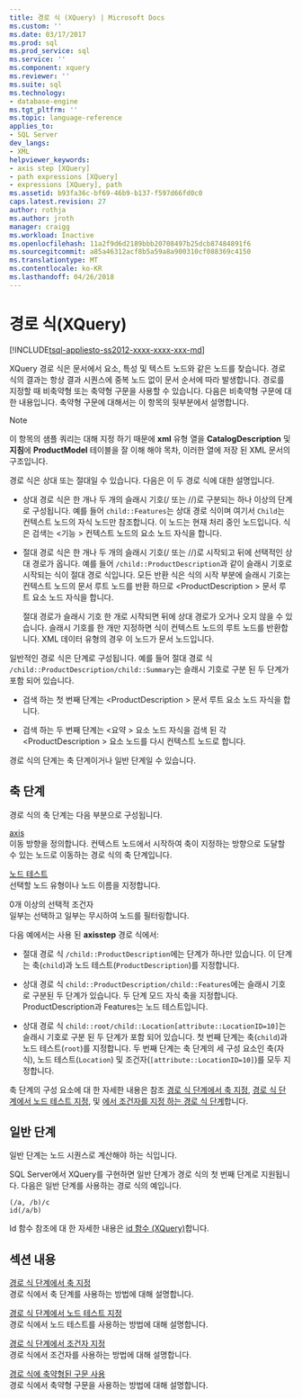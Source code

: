 ```yaml
---
title: 경로 식 (XQuery) | Microsoft Docs
ms.custom: ''
ms.date: 03/17/2017
ms.prod: sql
ms.prod_service: sql
ms.service: ''
ms.component: xquery
ms.reviewer: ''
ms.suite: sql
ms.technology:
- database-engine
ms.tgt_pltfrm: ''
ms.topic: language-reference
applies_to:
- SQL Server
dev_langs:
- XML
helpviewer_keywords:
- axis step [XQuery]
- path expressions [XQuery]
- expressions [XQuery], path
ms.assetid: b93fa36c-bf69-46b9-b137-f597d66fd0c0
caps.latest.revision: 27
author: rothja
ms.author: jroth
manager: craigg
ms.workload: Inactive
ms.openlocfilehash: 11a2f9d6d2189bbb20708497b25dcb87484891f6
ms.sourcegitcommit: a85a46312acf8b5a59a8a900310cf088369c4150
ms.translationtype: MT
ms.contentlocale: ko-KR
ms.lasthandoff: 04/26/2018
---
```

# <a name="path-expressions-xquery"></a>경로 식(XQuery)
[!INCLUDE[tsql-appliesto-ss2012-xxxx-xxxx-xxx-md](../includes/tsql-appliesto-ss2012-xxxx-xxxx-xxx-md.md)]

  XQuery 경로 식은 문서에서 요소, 특성 및 텍스트 노드와 같은 노드를 찾습니다. 경로 식의 결과는 항상 결과 시퀀스에 중복 노드 없이 문서 순서에 따라 발생합니다. 경로를 지정할 때 비축약형 또는 축약형 구문을 사용할 수 있습니다. 다음은 비축약형 구문에 대한 내용입니다. 축약형 구문에 대해서는 이 항목의 뒷부분에서 설명합니다.  
  
> [!NOTE]  
>  이 항목의 샘플 쿼리는 대해 지정 하기 때문에 **xml** 유형 열을 **CatalogDescription** 및 **지침**에  **ProductModel** 테이블을 잘 이해 해야 목차, 이러한 열에 저장 된 XML 문서의 구조입니다.  
  
 경로 식은 상대 또는 절대일 수 있습니다. 다음은 이 두 경로 식에 대한 설명입니다.  
  
-   상대 경로 식은 한 개나 두 개의 슬래시 기호(/ 또는 //)로 구분되는 하나 이상의 단계로 구성됩니다. 예를 들어 `child::Features`는 상대 경로 식이며 여기서 `Child`는 컨텍스트 노드의 자식 노드만 참조합니다. 이 노드는 현재 처리 중인 노드입니다. 식은 검색는 \<기능 > 컨텍스트 노드의 요소 노드 자식을 합니다.  
  
-   절대 경로 식은 한 개나 두 개의 슬래시 기호(/ 또는 //)로 시작되고 뒤에 선택적인 상대 경로가 옵니다. 예를 들어 `/child::ProductDescription`과 같이 슬래시 기호로 시작되는 식이 절대 경로 식입니다. 모든 반환 식은 식의 시작 부분에 슬래시 기호는 컨텍스트 노드의 문서 루트 노드를 반환 하므로 \<ProductDescription > 문서 루트 요소 노드 자식을 합니다.  
  
     절대 경로가 슬래시 기호 한 개로 시작되면 뒤에 상대 경로가 오거나 오지 않을 수 있습니다. 슬래시 기호를 한 개만 지정하면 식이 컨텍스트 노드의 루트 노드를 반환합니다. XML 데이터 유형의 경우 이 노드가 문서 노드입니다.  
  
 일반적인 경로 식은 단계로 구성됩니다. 예를 들어 절대 경로 식 `/child::ProductDescription/child::Summary`는 슬래시 기호로 구분 된 두 단계가 포함 되어 있습니다.  
  
-   검색 하는 첫 번째 단계는 \<ProductDescription > 문서 루트 요소 노드 자식을 합니다.  
  
-   검색 하는 두 번째 단계는 \<요약 > 요소 노드 자식을 검색 된 각 \<ProductDescription > 요소 노드를 다시 컨텍스트 노드로 합니다.  
  
 경로 식의 단계는 축 단계이거나 일반 단계일 수 있습니다.  
  
## <a name="axis-step"></a>축 단계  
 경로 식의 축 단계는 다음 부분으로 구성됩니다.  
  
 [axis](../xquery/path-expressions-specifying-axis.md)  
 이동 방향을 정의합니다. 컨텍스트 노드에서 시작하여 축이 지정하는 방향으로 도달할 수 있는 노드로 이동하는 경로 식의 축 단계입니다.  
  
 [노드 테스트](../xquery/path-expressions-specifying-node-test.md)  
 선택할 노드 유형이나 노드 이름을 지정합니다.  
  
 0개 이상의 선택적 조건자  
 일부는 선택하고 일부는 무시하여 노드를 필터링합니다.  
  
 다음 예에서는 사용 된 **axisstep** 경로 식에서:  
  
-   절대 경로 식 `/child::ProductDescription`에는 단계가 하나만 있습니다. 이 단계는 축(`child`)과 노드 테스트(`ProductDescription`)를 지정합니다.  
  
-   상대 경로 식 `child::ProductDescription/child::Features`에는 슬래시 기호로 구분된 두 단계가 있습니다. 두 단계 모드 자식 축을 지정합니다. ProductDescription과 Features는 노드 테스트입니다.  
  
-   상대 경로 식 `child::root/child::Location[attribute::LocationID=10]`는 슬래시 기호로 구분 된 두 단계가 포함 되어 있습니다. 첫 번째 단계는 축(`child`)과 노드 테스트(`root`)를 지정합니다. 두 번째 단계는 축 단계의 세 구성 요소인 축(자식), 노드 테스트(`Location`) 및 조건자(`[attribute::LocationID=10]`)를 모두 지정합니다.  
  
 축 단계의 구성 요소에 대 한 자세한 내용은 참조 [경로 식 단계에서 축 지정](../xquery/path-expressions-specifying-axis.md), [경로 식 단계에서 노드 테스트 지정](../xquery/path-expressions-specifying-node-test.md), 및 [에서 조건자를 지정 하는 경로 식 단계](../xquery/path-expressions-specifying-predicates.md)합니다.  
  
## <a name="general-step"></a>일반 단계  
 일반 단계는 노드 시퀀스로 계산해야 하는 식입니다.  
  
 SQL Server에서 XQuery를 구현하면 일반 단계가 경로 식의 첫 번째 단계로 지원됩니다. 다음은 일반 단계를 사용하는 경로 식의 예입니다.  
  
```  
(/a, /b)/c  
id(/a/b)  
```  
  
 Id 함수 참조에 대 한 자세한 내용은 [id 함수 &#40;XQuery&#41;](../xquery/functions-on-sequences-id.md)합니다.  
  
## <a name="in-this-section"></a>섹션 내용  
 [경로 식 단계에서 축 지정](../xquery/path-expressions-specifying-axis.md)  
 경로 식에서 축 단계를 사용하는 방법에 대해 설명합니다.  
  
 [경로 식 단계에서 노드 테스트 지정](../xquery/path-expressions-specifying-node-test.md)  
 경로 식에서 노드 테스트를 사용하는 방법에 대해 설명합니다.  
  
 [경로 식 단계에서 조건자 지정](../xquery/path-expressions-specifying-predicates.md)  
 경로 식에서 조건자를 사용하는 방법에 대해 설명합니다.  
  
 [경로 식에 축약형된 구문 사용](../xquery/path-expressions-using-abbreviated-syntax.md)  
 경로 식에서 축약형 구문을 사용하는 방법에 대해 설명합니다.  
  
  
